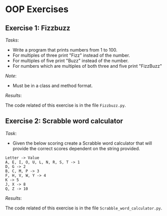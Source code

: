 # OOP Exercises

## Exercise 1: Fizzbuzz

*Tasks*:

- Write a program that prints numbers from 1 to 100.
- For multiples of three print "Fizz" instead of the number.
- For multiples of five print "Buzz" instead of the number.
- For numbers which are multiples of both three and five print "FizzBuzz"

*Note*:

- Must be in a class and method format.

*Results*:

The code related of this exercise is in the file `Fizzbuzz.py`.

## Exercise 2: Scrabble word calculator

*Task*:

- Given the below scoring create a Scrabble word calculator that will provide
the correct scores dependent on the string provided.
````buildoutcfg
Letter -> Value
A, E, I, O, U, L, N, R, S, T -> 1
D, G -> 2
B, C, M, P -> 3
F, H, V, W, Y -> 4
K -> 5
J, X -> 8
Q, Z -> 10
````  
*Results*:

The code related of this exercise is in the file `Scrabble_word_calculator.py`.
